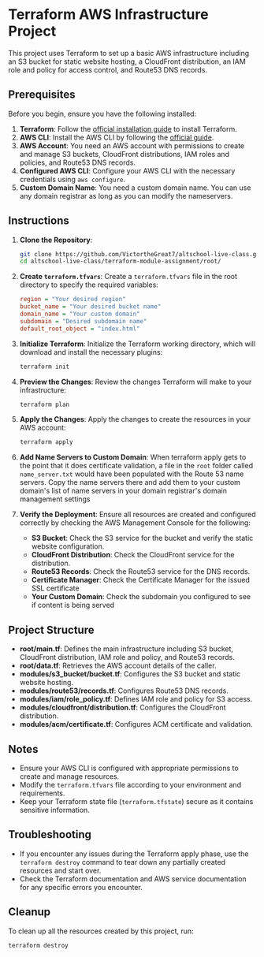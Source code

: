 # Terraform AWS Infrastructure Project

This project uses Terraform to set up a basic AWS infrastructure including an S3 bucket for static website hosting, a CloudFront distribution, an IAM role and policy for access control, and Route53 DNS records.

## Prerequisites

Before you begin, ensure you have the following installed:

1. **Terraform**: Follow the [official installation guide](https://learn.hashicorp.com/tutorials/terraform/install-cli) to install Terraform.
2. **AWS CLI**: Install the AWS CLI by following the [official guide](https://docs.aws.amazon.com/cli/latest/userguide/install-cliv2.html).
3. **AWS Account**: You need an AWS account with permissions to create and manage S3 buckets, CloudFront distributions, IAM roles and policies, and Route53 DNS records.
4. **Configured AWS CLI**: Configure your AWS CLI with the necessary credentials using `aws configure`.
5. **Custom Domain Name**: You need a custom domain name. You can use any domain registrar as long as you can modify the nameservers.

## Instructions

1. **Clone the Repository**:

   ```sh
   git clone https://github.com/VictortheGreat7/altschool-live-class.git
   cd altschool-live-class/terraform-module-assignment/root/
   ```

2. **Create `terraform.tfvars`**:
   Create a `terraform.tfvars` file in the root directory to specify the required variables:

   ```ini
   region = "Your desired region"
   bucket_name = "Your desired bucket name"
   domain_name = "Your custom domain"
   subdomain = "Desired subdomain name"
   default_root_object = "index.html"
   ```

3. **Initialize Terraform**:
   Initialize the Terraform working directory, which will download and install the necessary plugins:

   ```sh
   terraform init
   ```

4. **Preview the Changes**:
   Review the changes Terraform will make to your infrastructure:

   ```sh
   terraform plan
   ```

5. **Apply the Changes**:
   Apply the changes to create the resources in your AWS account:

   ```sh
   terraform apply
   ```

6. **Add Name Servers to Custom Domain**: When terraform apply gets to the point that it does certificate validation, a file in the `root` folder called `name_server.txt` would have been populated with the Route 53 name servers. Copy the name servers there and add them to your custom domain's list of name servers in your domain registrar's domain management settings

7. **Verify the Deployment**:
   Ensure all resources are created and configured correctly by checking the AWS Management Console for the following:
   - **S3 Bucket**: Check the S3 service for the bucket and verify the static website configuration.
   - **CloudFront Distribution**: Check the CloudFront service for the distribution.
   - **Route53 Records**: Check the Route53 service for the DNS records.
   - **Certificate Manager**: Check the Certificate Manager for the issued SSL certificate
   - **Your Custom Domain**: Check the subdomain you configured to see if content is being served

## Project Structure

- **root/main.tf**: Defines the main infrastructure including S3 bucket, CloudFront distribution, IAM role and policy, and Route53 records.
- **root/data.tf**: Retrieves the AWS account details of the caller.
- **modules/s3_bucket/bucket.tf**: Configures the S3 bucket and static website hosting.
- **modules/route53/records.tf**: Configures Route53 DNS records.
- **modules/iam/role_policy.tf**: Defines IAM role and policy for S3 access.
- **modules/cloudfront/distribution.tf**: Configures the CloudFront distribution.
- **modules/acm/certificate.tf**: Configures ACM certificate and validation.

## Notes

- Ensure your AWS CLI is configured with appropriate permissions to create and manage resources.
- Modify the `terraform.tfvars` file according to your environment and requirements.
- Keep your Terraform state file (`terraform.tfstate`) secure as it contains sensitive information.

## Troubleshooting

- If you encounter any issues during the Terraform apply phase, use the `terraform destroy` command to tear down any partially created resources and start over.
- Check the Terraform documentation and AWS service documentation for any specific errors you encounter.

## Cleanup

To clean up all the resources created by this project, run:

```sh
terraform destroy
```
